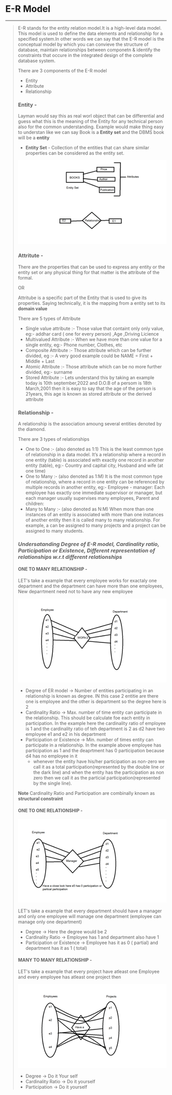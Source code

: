 #  E-R Model 
---
> E-R stands for the entity relation model.It is a high-level data model. This model is used to define the data elements and relationship for a specified system.In other words we can say that the E-R model is the conceptual model by which you can convieve the structure of database, maintain relationships between componetn & identify the constraints that occure in the integrated design of the complete database system.
>
> There are 3 components of the E-R model
>   - Entity
>   - Attribute
>  - Relationship
 >  
> ### Entity - 
>Layman would say this as real worl object that can be differential and guess what this is the meaning of the Entity for any technical person also for the common understanding.
>    Example would make thing easy to understan like we can say Book is a **Entity set** and the DBMS book will be a **entity**
>    - **Entity Set** - Collection of the entities that can share similar properties can be considered as the entity set.
>
>  ![Image of the entity and attribute](https://github.com/RAGHAVSHARMA01/E-R-model/blob/main/1.png)   
>
> ### Attritute - 
> There are the properties that can be used to express any entity or the entity set or any physical thing for that matter is the attribute of the formal.
>
> OR 
>
> Attritube is a specific part of the Entity that is used to give its properties. Saying technically, it is the mapping from a entity set to its **domain value**
> 
> There are 5 types of Attribute
> - Single value attribute :- Those value that containt only only value, eg:- addhar card ( one for every person) ,Age ,Driving Licience
> - Multivalued Attribute :- When we have more than one value for a single entity, eg:- Phone number, Clothes, etc
> - Composite Attribute :- Those attribute which can be further divided, eg :- A very good example could be NAME = First + Middle + Last
> - Atomic Attribute :- Those attribute which can be no more further divided, eg:- surname
> - Stored Attribute :- Lets understand this by taking an example today is 10th september,2022 and D.O.B of a persom is 18th March,2001 then it is easy to say that the age of the person is 21years, this age is known as stored attribute or the derived attribute
> ### Relationship - 
> A relationship is the association amoung several entities denoted by the diamond.
> 
> There are 3 types of relationships
>   - One to One :- (also denoted as 1:1) This is the least common type of relationship in a data model. It’s a relationship where a record in one entity (table) is associated with exactly one record in another entity (table), eg:- Country and capital city, Husband and wife (at one time)
>   - One to Many :- (also denoted as 1:M) It is the most common type of relationship, where a record in one entity can be referenced by multiple records in another entity, eg:- Employee - manager: Each employee has exactly one immediate supervisor or manager, but each manager usually supervises many employees, Parent and children:
> - Many to Many :- (also denoted as N:M) When more than one instances of an entity is associated with more than one instances of another entity then it is called many to many relationship. For example, a can be assigned to many projects and a project can be assigned to many students.
>
>### *Undersatanding Degree of E-R model, Cardinality ratio, Participation or Existence, Different representation of relationships w.r.t different relationships*
>
> #### ONE TO MANY RELATIONSHIP - 
> LET's take a example that every employee works for exactaly one department and the department can have more than one employees,  New deparrtment need not to have any new employee
>
> ![Image of a one to many relationship](https://github.com/RAGHAVSHARMA01/E-R-model/blob/main/o%20to%20m.png)
>
>   - Degree of ER model -> Number of entities participating in an relationship is known as degree. IN this case 2 entitie are there one is employee and the other is department so the degree here is 2
>   - Cardinality Ratio -> Max. number of time entity can participate in the relationship. This should be calculate foe each entity in participation. In the example here the cardinality ratio of employee is 1 and the cardinality ratio of teh department is 2 as d2 have two employee e1 and e2 in his department
> - Participation or Existence -> Min. number of times entity can participate in a relationship. In the example above employee has participation as 1 and the deaprtment has 0 participation because d4 has no employee in it
>    * whenever the entity have his/her participation as non-zero we call it as a total participation(represented by the double line or the dark line)  and when the entity has the participation as non zero then we call it as the particial participation(represented by the single line).
> 
> **Note**
>  Cardinality Ratio and Participation are combinally known as **structural constraint**
>
> #### ONE TO ONE RELATIONSHIP - 
>
> ![image of one to one relationship](https://github.com/RAGHAVSHARMA01/E-R-model/blob/main/o%20to%20o.png)
>
>
> LET's take a example that every department should have a manager and only one employee will manage one department (employee can manage only one department)
> - Degree -> Here the degree would be 2
> - Cardinality Ratio -> Employee has 1 and department also have 1
> - Participation or Existence -> Employee has it as 0 ( partial) and department has it as 1 ( total)
> #### MANY TO MANY RELATIONSHIP -
>
> LET's take a example that every project have atleast one Employee and every employee has atleast one project then
>
>  ![image of one to one relationship](https://github.com/RAGHAVSHARMA01/E-R-model/blob/main/m%20to%20m.png)
>
> - Degree -> Do it Your self 
> - Cardinality Ratio -> Do it yourself
> - Participation -> Do it yourself
















